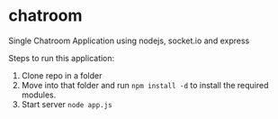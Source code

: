 # chatroom
Single Chatroom Application using nodejs, socket.io and express


Steps to run this application:

1) Clone repo in a folder<br/>
2) Move into that folder and run `npm install -d` to install the required modules.<br/>
3) Start server `node app.js`<br/>

